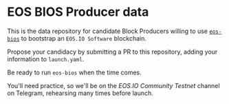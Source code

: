 EOS BIOS Producer data
======================

This is the data repository for candidate Block Producers willing to
use [`eos-bios`](https://github.com/eosioca/eos-bios) to bootstrap an
`EOS.IO Software` blockchain.

Propose your candidacy by submitting a PR to this repository, adding
your information to `launch.yaml`.

Be ready to run `eos-bios` when the time comes.

You'll need practice, so we'll be on the _EOS.IO Community Testnet_
channel on Telegram, rehearsing many times before launch.
